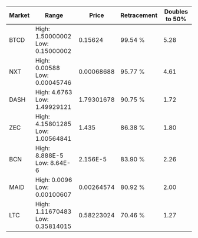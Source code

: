 | Market | Range | Price| Retracement | Doubles to 50% |
| --- | --- | --- | --- | --- |
| BTCD | High: 1.50000002<br />Low: 0.15000002 | 0.15624 | 99.54 % | 5.28 |
| NXT | High: 0.00588<br />Low: 0.00045746 | 0.00068688 | 95.77 % | 4.61 |
| DASH | High: 4.6763<br />Low: 1.49929121 | 1.79301678 | 90.75 % | 1.72 |
| ZEC | High: 4.15801285<br />Low: 1.00564841 | 1.435 | 86.38 % | 1.80 |
| BCN | High: 8.888E-5<br />Low: 8.64E-6 | 2.156E-5 | 83.90 % | 2.26 |
| MAID | High: 0.0096<br />Low: 0.00100607 | 0.00264574 | 80.92 % | 2.00 |
| LTC | High: 1.11670483<br />Low: 0.35814015 | 0.58223024 | 70.46 % | 1.27 |
